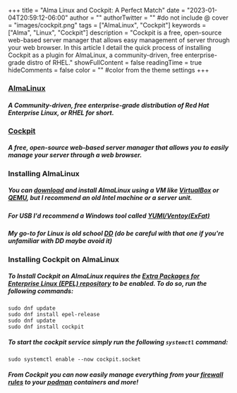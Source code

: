 +++
title = "Alma Linux and Cockpit: A Perfect Match"
date = "2023-01-04T20:59:12-06:00"
author = ""
authorTwitter = "" #do not include @
cover = "images/cockpit.png"
tags = ["AlmaLinux", "Cockpit"]
keywords = ["Alma", "Linux", "Cockpit"]
description = "Cockpit is a free, open-source web-based server manager that allows easy management of server through your web browser. In this article I detail the quick process of installing Cockpit as a plugin for AlmaLinux, a community-driven, free enterprise-grade distro of RHEL."
showFullContent = false
readingTime = true
hideComments = false
color = "" #color from the theme settings
+++

### [AlmaLinux](https://almalinux.org/)
##### A Community-driven, free enterprise-grade distribution of Red Hat Enterprise Linux, or RHEL for short.

### [Cockpit](https://cockpit-project.org/)
##### A free, open-source web-based server manager that allows you to easily manage your server through a web browser.

### Installing AlmaLinux  
##### You can [download](https://mirrors.almalinux.org/isos.html) and install AlmaLinux using a VM like [VirtualBox](https://www.virtualbox.org/) or [QEMU](https://www.qemu.org/), but I recommend an old Intel machine or a server unit.
##### For USB I'd recommend a Windows tool called [YUMI/Ventoy(ExFat)](https://www.pendrivelinux.com/yumi-multiboot-usb-creator/#YUMI-exFAT)
##### My go-to for Linux is old school [DD](https://www.geeksforgeeks.org/dd-command-linux/) (do be careful with that one if you're unfamiliar with DD maybe avoid it)

### Installing Cockpit on AlmaLinux
##### To Install Cockpit on AlmaLinux requires the [Extra Packages for Enterprise Linux (EPEL) repository](https://docs.fedoraproject.org/en-US/epel/) to be enabled. To do so, run the following commands:  
```
sudo dnf update
sudo dnf install epel-release
sudo dnf update
sudo dnf install cockpit
```

##### To start the cockpit service simply run the following `systemctl` command:  
```
sudo systemctl enable --now cockpit.socket
```

#####  From Cockpit you can now easily manage everything from your [firewall rules](https://firewalld.org/) to your [podman](https://podman.io/) containers and more!
